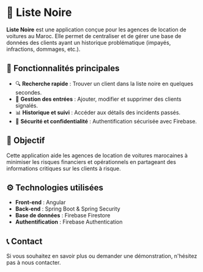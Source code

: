 # 📌 Liste Noire  

**Liste Noire** est une application conçue pour les agences de location de voitures au Maroc. Elle permet de centraliser et de gérer une base de données des clients ayant un historique problématique (impayés, infractions, dommages, etc.).  

## 🚀 Fonctionnalités principales  
- 🔍 **Recherche rapide** : Trouver un client dans la liste noire en quelques secondes.  
- 📂 **Gestion des entrées** : Ajouter, modifier et supprimer des clients signalés.  
- 📊 **Historique et suivi** : Accéder aux détails des incidents passés.  
- 🔐 **Sécurité et confidentialité** : Authentification sécurisée avec Firebase.  

## 📌 Objectif  
Cette application aide les agences de location de voitures marocaines à minimiser les risques financiers et opérationnels en partageant des informations critiques sur les clients à risque.  

## ⚙️ Technologies utilisées  
- **Front-end** : Angular  
- **Back-end** : Spring Boot & Spring Security  
- **Base de données** : Firebase Firestore  
- **Authentification** : Firebase Authentication  

## 📞 Contact  
Si vous souhaitez en savoir plus ou demander une démonstration, n'hésitez pas à nous contacter.  
